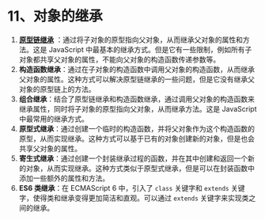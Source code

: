 # 11、对象的继承

1. [**原型链继承**](./10) ：通过将子对象的原型指向父对象，从而继承父对象的属性和方法。这是 JavaScript 中最基本的继承方式。但是它有一些限制，例如所有子对象都共享父对象的属性，不能向父对象的构造函数传递参数等。
2. **构造函数继承**：通过在子对象的构造函数中调用父对象的构造函数，从而继承父对象的属性。这种方式可以解决原型链继承的一些问题，但是它没有继承父对象的原型链上的方法。
3. **组合继承**：结合了原型链继承和构造函数继承，通过调用父对象的构造函数来继承属性，同时将子对象的原型指向父对象，从而继承方法。这是 JavaScript 中最常用的继承方式。
4. **原型式继承**：通过创建一个临时的构造函数，并将父对象作为这个构造函数的原型，从而实现继承。这种方式可以基于已有的对象创建新的对象，但是也会共享父对象的属性。
5. **寄生式继承**：通过创建一个封装继承过程的函数，并在其中创建和返回一个新的对象，从而实现继承。这种方式类似于原型式继承，但是可以在封装函数中添加一些额外的属性和方法。
6. **ES6 类继承**：在 ECMAScript 6 中，引入了 `class` 关键字和 `extends` 关键字，使得类和继承变得更加简洁和直观。可以通过 `extends` 关键字来实现类之间的继承。

